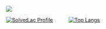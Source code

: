 <img src="https://capsule-render.vercel.app/api?type=Waving&color=0f4c81&height=300&section=header&text=Welcome&desc=Hello%20Kdonghs%20portfolio&fontSize=70&fontColor=f4f5f0&fontAlign=80&fontAlignY=40&descAlign=80&descAlignY=50" />

[![Solved.ac Profile](http://mazassumnida.wtf/api/generate_badge?boj=kimdhs)](https://solved.ac/kimdhs/)&nbsp;&nbsp; &nbsp;&nbsp; &nbsp; &nbsp; &nbsp;[![Top Langs](https://github-readme-stats.vercel.app/api/top-langs/?username=Kdonghs&layout=compact)](https://github.com/anuraghazra/github-readme-stats)
